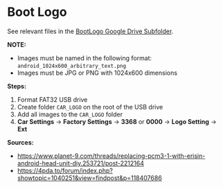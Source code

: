 # Boot Logo

See relevant files in the [BootLogo Google Drive Subfolder](https://drive.google.com/drive/folders/1EEuj-NBXf_svxSZv7MEPZRdVUHNSzBi2).

**NOTE:**

- Images must be named in the following format: `android_1024x600_arbitrary_text.png`
- Images must be JPG or PNG with 1024x600 dimensions

**Steps:**

1. Format FAT32 USB drive
2. Create folder `CAR_LOGO` on the root of the USB drive
3. Add all images to the `CAR_LOGO` folder
4. **Car Settings** -> **Factory Settings** -> **3368** or **0000** -> **Logo Setting** -> **Ext**

**Sources:**

- https://www.planet-9.com/threads/replacing-pcm3-1-with-erisin-android-head-unit-diy.253721/post-2212164
- https://4pda.to/forum/index.php?showtopic=1040251&view=findpost&p=118407686
